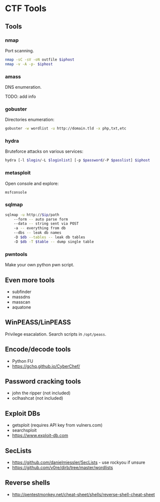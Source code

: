 # CTF Tools

## Tools

### nmap

Port scanning.

```bash
nmap -sC -sV -oN outfile $iphost
nmap -v -A -p- $iphost
```

### amass

DNS enumeration.

TODO: add info

### gobuster

Directories enumeration:
```bash
gobuster -w wordlist -u http://domain.tld -x php,txt,etc
```

### hydra

Bruteforce attacks on various services:
```bash
hydra [-l $login/-L $loginlist] [-p $password/-P $passlist] $iphost
```

### metasploit

Open console and explore:
```bash
msfconsole
```

### sqlmap
```bash
sqlmap -u http://$ip/path
    --form -- auto parse form
    --data -- string sent via POST
    -a -- everything from db
    --dbs -- leak db names
    -D $db --tables -- leak db tables
    -D $db -T $table -- dump single table
```

### pwntools

Make your own python pwn script.

## Even more tools

- subfinder
- massdns
- masscan
- aquatone

## WinPEASS/LinPEASS

Privilege esacalation. Search scripts in `/opt/peass`.

## Encode/decode tools

- Python FU
- https://gchq.github.io/CyberChef/

## Password cracking tools

- john the ripper (not included)
- oclhashcat (not included)

## Exploit DBs

- getsploit (requires API key from vulners.com)
- searchsploit
- https://www.exploit-db.com

## SecLists

- https://github.com/danielmiessler/SecLists - use rockyou if unsure
- https://github.com/v0re/dirb/tree/master/wordlists

## Reverse shells

- http://pentestmonkey.net/cheat-sheet/shells/reverse-shell-cheat-sheet
